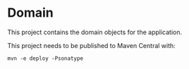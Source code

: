 # Domain

This project contains the domain objects for the application.

This project needs to be published to Maven Central with:

```shell script
mvn -e deploy -Psonatype
```
